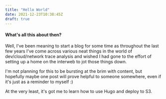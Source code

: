 ```yaml
---
title: "Hello World"
date: 2021-12-23T10:38:45Z
draft: true
---
```


#### What's all this about then?

Well, I've been meaning to start a blog for some time as throughout the last few years I've come across various neat things in the world of dev/cloud/network trace analysis and wished I had gone to the effort of setting up a home on the interweb to jot those things down.

I'm not planning for this to be bursting at the brim with content, but hopefully maybe one post will prove helpful to someone somewhere, even if it's just as a reminder to myself :)

At the very least, it's got me to learn how to use Hugo and deploy to S3.